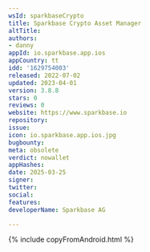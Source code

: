 ```yaml
---
wsId: sparkbaseCrypto
title: Sparkbase Crypto Asset Manager
altTitle: 
authors:
- danny
appId: io.sparkbase.app.ios
appCountry: tt
idd: '1629754003'
released: 2022-07-02
updated: 2023-04-01
version: 3.8.8
stars: 0
reviews: 0
website: https://www.sparkbase.io
repository: 
issue: 
icon: io.sparkbase.app.ios.jpg
bugbounty: 
meta: obsolete
verdict: nowallet
appHashes: 
date: 2025-03-25
signer: 
twitter: 
social: 
features: 
developerName: Sparkbase AG

---
```


{% include copyFromAndroid.html %}

